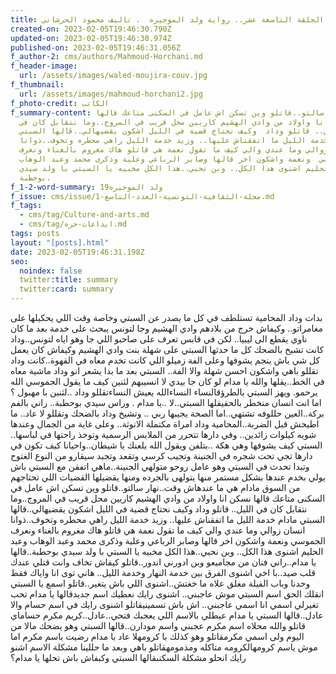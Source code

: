 ```yaml
---
title: الجلقة التاسعة عشر.. رواية ولد الموجيره  . تاليف محمود الحرشاني
created-on: 2023-02-05T19:46:30.790Z
updated-on: 2023-02-05T19:46:30.974Z
published-on: 2023-02-05T19:46:31.056Z
f_author-2: cms/authors/Mahmoud-Horchani.md
f_header-image:
  url: /assets/images/waled-moujira-couv.jpg
f_thumbnail:
  url: /assets/images/mahmoud-horchani2.jpg
f_photo-credit: الكاتب
f_summary-content: نهار سالتو..قاتلو وين تسكن اش عامل في السكنى متاعك قالها
  نسكن  انا واولاد من وادي الهشيم كاريين محل قريب في المروج..وما نتقابل كان في
  الليل.. قاتلو وداد  وكيف نحتاج قضية في الليل اشكون يقضيهالي..قالها السبتي
  مادام خدمة الليل ما اتفقناش عليها.. وزيد خدمة الليل راهي محطره وتخوف..ذوانا
  انسان زوالي وما عندي والي كيف ما تقول نعمة هي قاتلو هاك مغروم بالغناء ونعرف
  الجموسي  ونعمة واشكون اخر قالها وصابر الرباعي وعلية وذكرى محمد وعبد الوهاب
  وعبد الحليم اشنوى هذا الكل.. وين نحبي..هذا الكل مخبيه يا السبتي با ولد سيدي
  بوحطبة.
f_1-2-word-summary: ولد الموجيره19
f_issue: cms/issue/مجلة-الثقافية-التونسية-العدد-التاسع-1.md
f_tags:
  - cms/tag/Culture-and-arts.md
  - cms/tag/ابداعات-حره.md
tags: posts
layout: "[posts].html"
date: 2023-02-05T19:46:31.198Z
seo:
  noindex: false
  twitter:title: summary
  twitter:card: summary
---
```

بدات وداد المحامية تستلطف في كل ما يصدر عن السبتي وخاصة وقت اللي يحكيلها على مغامراتو.. وكيفاش خرج من بلادهم وادي الهشيم  وجا لتونس يبحث على خدمة بعد ما كان ناوي يقطع الى ليبيا.. لكن في قابس تعرف على صاحبو اللي جا وهو اياه لتونس..وداد كانت تشيخ بالضحك كل ما حدثها السبتي على شهلة بنت وادي الهشيم وكيفاش كان يعمل كل شي باش ينجم يشوفها وعلى الفة زميلو اللي كانت تخدم معاه في القهوة..كانت وداد تقللو باهي واشكون احسن شهلة والا الفة.. السبتي بعد ما بدا يشعر انو وداد ماشية معاه في الخط..يقلها والله يا مدام لو كان جا بيدي لا انسيبهم لثنين كيف ما يقول الجموسي الله يرحمو. ويهز السبتي بالطرؤقالنساء النساءالله يعيش النساءتقللو وداد ..لثنين با مهبول ؟ اما انت انسان منخطر بالحقيقلها السبتي..لا ..يا مدام . وراس سيدي بوحطبة.. راني بالفم بركة..العين حللوفه تشتهي..اما الصحة يجيبها ربي .. وتشيخ وداد بالضحك وتقللو لا عاد.. ما اطيحش قبل الضربة..المحامية وداد امراة مكتملة الانوثة.. وعلى غاية من الجمال وعندها شويه كيلوات زائدين.. وفي دارها تتحرر من الملابس الرسمية وتوخذ راحتها في لباسها.. السبتي كيف يشوفها وهي هكة ..يتلفن ويقول الله يلعنك يا شيطان..واحيانا كيف تكون في دارها تجي تحت شجره في الجنينة وتجيب كرسي وتقعد وتجبد سيقارو من النوع الغتوح وتبدا تحدث في السبتي وهو عامل روحو متولهي الجنينة..ماهي اتفقن مع السبتي باش يولي بخدم عندها بشكل مستمر منها يتولهى بالجرده ومنها يقضيلها القضيات اللي تحتاجهم من السوق مادام هي ما عندهاش وقت..نهار سالتو..قاتلو وين تسكن اش عامل في السكنى متاعك قالها نسكن  انا واولاد من وادي الهشيم كاريين محل قريب في المروج..وما نتقابل كان في الليل.. قاتلو وداد  وكيف نحتاج قضية في الليل اشكون يقضيهالي..قالها السبتي مادام خدمة الليل ما اتفقناش عليها.. وزيد خدمة الليل راهي محطره وتخوف..ذوانا انسان زوالي وما عندي والي كيف ما تقول نعمة هي قاتلو هاك مغروم بالغناء ونعرف الجموسي  ونعمة واشكون اخر قالها وصابر الرباعي وعلية وذكرى محمد وعبد الوهاب وعبد الحليم اشنوى هذا الكل.. وين نحبي..هذا الكل مخبيه يا السبتي با ولد سيدي بوحطبة..قالها يا مدام..راني فنان من مجاميعو وبن ادورني اندور..قاتلو كيفاش تخاف وانت قتلي عندك قلب صيد..با اخي اشنوى الفرق بين خدمة النهار وخدمة الليل.. هاني توى انا واياك فقط وحدنا وباب الفيلة مغلق علاه ما خغتش..اشنوى اللي باش يتغير..قاتلو اسمع يا السبتي انقلك الحق اسم السبتي موش عاجبني.. اشنوى رايك نعطيك اسم جديدقالها يا مدام تحب تغيرلي اسمي انا اسمي عاجبني.. اش باش تسمينيقاتلو اشنوى رايك في اسم حسام والا عادل..قالها السبتي يا مدام عيطلي بالاسم اللي يعجبك  فتحي..عادل..كريم  مكرم حساماي قاتلو والله محلاه اسم مكرم عجبني واسم مودارن..قالها السبتي وهو يضحك مالا من اليوم ولى اسمي مكرمقاتلو وهو كذلك با  كرومهلا عاد با مدام رضيت باسم مكرم اما موش ياسم كرومهالكرومه متاكله ومذمومهقاتلو باهي وبعد ما حللينا مشكلة الاسم اشنو رايك انحلو مشكلة السكنىقالها  السبتي  وكبفاش باش تحلها يا مدام؟